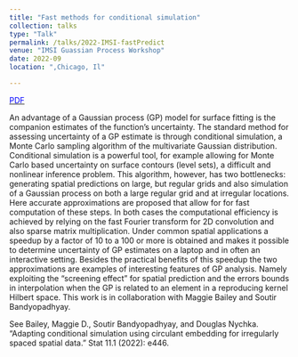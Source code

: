 ```yaml
---
title: "Fast methods for conditional simulation"
collection: talks
type: "Talk"
permalink: /talks/2022-IMSI-fastPredict
venue: "IMSI Guassian Process Workshop" 
date: 2022-09
location: ",Chicago, Il"

---
```

[<span style="color:blue">PDF</span>](https://dnychka.github.io/files/FastConditionalSimulationWU.pdf)

An advantage of a Gaussian process (GP)  model for surface fitting is the companion estimates of the function’s uncertainty.  The standard method for assessing uncertainty of a GP estimate is through  conditional simulation, a Monte Carlo sampling algorithm of the multivariate Gaussian distribution.  Conditional simulation is a powerful tool, for example allowing for Monte Carlo based uncertainty on surface contours (level sets), a difficult and nonlinear inference problem.  This algorithm, however, has two bottlenecks: generating  spatial predictions on large, but regular grids and also simulation of a Gaussian process on both a large regular grid and at irregular locations. Here accurate approximations are proposed that allow for for fast computation of these steps. In both cases the computational efficiency is achieved by relying on the fast Fourier transform for 2D convolution and also sparse matrix multiplication. Under common spatial applications a speedup by a factor of 10 to  a 100  or more is obtained  and makes it possible to determine uncertainty of GP estimates on a laptop and in often an interactive setting.  Besides the practical benefits of this speedup the two approximations are examples of interesting features of GP analysis. Namely exploiting the “screening effect” for spatial prediction and the errors bounds in interpolation when the GP is related to an element in a reproducing kernel Hilbert space. 
This work is in collaboration with Maggie
Bailey and Soutir Bandyopadhyay.

See Bailey, Maggie D., Soutir Bandyopadhyay, and Douglas Nychka. “Adapting conditional simulation using circulant embedding for irregularly spaced spatial data.” Stat 11.1 (2022): e446.
